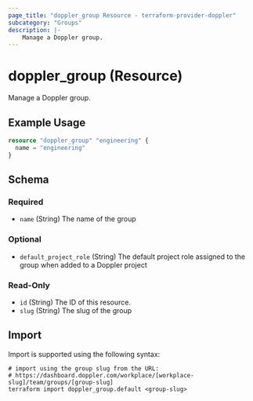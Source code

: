```yaml
---
page_title: "doppler_group Resource - terraform-provider-doppler"
subcategory: "Groups"
description: |-
	Manage a Doppler group.
---
```


# doppler_group (Resource)

Manage a Doppler group.

## Example Usage

```terraform
resource "doppler_group" "engineering" {
  name = "engineering"
}
```

<!-- schema generated by tfplugindocs -->
## Schema

### Required

- `name` (String) The name of the group

### Optional

- `default_project_role` (String) The default project role assigned to the group when added to a Doppler project

### Read-Only

- `id` (String) The ID of this resource.
- `slug` (String) The slug of the group

## Import

Import is supported using the following syntax:

```shell
# import using the group slug from the URL:
# https://dashboard.doppler.com/workplace/[workplace-slug]/team/groups/[group-slug]
terraform import doppler_group.default <group-slug>
```
